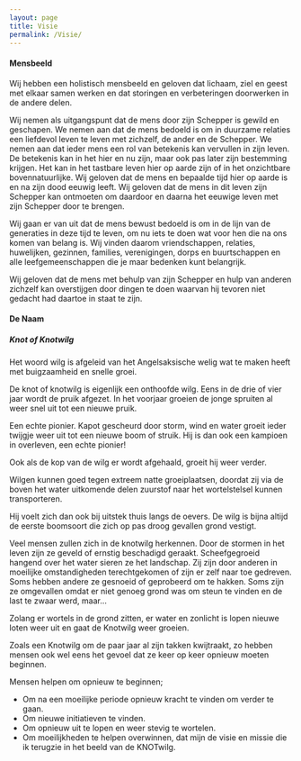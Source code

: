 ```yaml
---
layout: page
title: Visie
permalink: /Visie/
---
```


#### Mensbeeld
Wij hebben een holistisch mensbeeld en geloven dat lichaam, ziel en geest met elkaar samen werken en dat storingen en verbeteringen doorwerken in de andere delen.

Wij nemen als uitgangspunt dat de mens door zijn Schepper is gewild en geschapen. We nemen aan dat de mens bedoeld  is om in duurzame relaties een liefdevol leven te leven met zichzelf, de ander en de Schepper. We nemen aan dat ieder mens een rol van betekenis kan vervullen in zijn leven. De betekenis kan in het hier en nu zijn, maar ook pas later zijn bestemming krijgen. Het kan in het tastbare leven hier op aarde zijn of in het onzichtbare bovennatuurlijke. Wij geloven dat de mens en bepaalde tijd hier op aarde is en na zijn dood eeuwig leeft. Wij geloven dat de mens in dit leven zijn Schepper kan ontmoeten om daardoor en daarna het eeuwige leven met zijn Schepper door te brengen. 

Wij gaan er van uit dat de mens bewust bedoeld is om in de lijn van de generaties in deze tijd te leven, om nu iets te doen wat voor hen die na ons komen van belang is. Wij vinden daarom vriendschappen, relaties, huwelijken, gezinnen, families, verenigingen, dorps en buurtschappen en alle leefgemeenschappen die je maar bedenken kunt belangrijk.

Wij geloven dat de mens met behulp van zijn Schepper en hulp van anderen zichzelf kan overstijgen door dingen te doen waarvan hij tevoren niet gedacht had daartoe in staat te zijn.


#### De Naam

##### Knot of Knotwilg

Het woord wilg is afgeleid van het Angelsaksische welig wat te maken heeft met buigzaamheid en snelle groei.

De knot of knotwilg is eigenlijk een onthoofde wilg. Eens in de drie of vier jaar wordt de pruik afgezet. In het voorjaar groeien de jonge spruiten al weer snel uit tot een nieuwe pruik.	


Een echte pionier. Kapot gescheurd door storm, wind en water groeit ieder twijgje weer uit tot een nieuwe boom of struik. Hij is dan ook een kampioen in overleven, een echte pionier! 

Ook als de kop van de wilg er wordt afgehaald, groeit hij weer verder.

Wilgen kunnen goed tegen extreem natte groeiplaatsen, doordat zij via de boven het water uitkomende delen zuurstof naar het wortelstelsel kunnen transporteren. 

Hij voelt zich dan ook bij uitstek thuis langs de oevers. De wilg is bijna altijd de eerste boomsoort die zich op pas droog gevallen grond vestigt. 

Veel mensen zullen zich in de knotwilg herkennen. 
Door de stormen in het leven zijn ze geveld of ernstig beschadigd geraakt. Scheefgegroeid hangend over het water sieren ze het landschap. Zij zijn door anderen in moeilijke omstandigheden terechtgekomen of zijn er zelf naar toe gedreven. 
Soms hebben andere ze gesnoeid of geprobeerd om te hakken. 
Soms zijn ze omgevallen omdat er niet genoeg grond was om steun te vinden en de last te zwaar werd, maar… 

Zolang er wortels in de grond zitten, er water en zonlicht is lopen nieuwe loten weer uit en gaat de Knotwilg weer groeien. 

Zoals een Knotwilg om de paar jaar al zijn takken kwijtraakt, zo hebben mensen ook wel eens het gevoel dat ze keer op keer opnieuw moeten beginnen. 

Mensen helpen om opnieuw te beginnen; 
* Om na een moeilijke periode opnieuw kracht te vinden om verder te gaan. 
* Om nieuwe initiatieven te vinden. 
* Om opnieuw uit te lopen en weer stevig te wortelen. 
* Om moeilijkheden te helpen overwinnen, dat mijn de visie en missie die ik terugzie in het beeld van de KNOTwilg. 